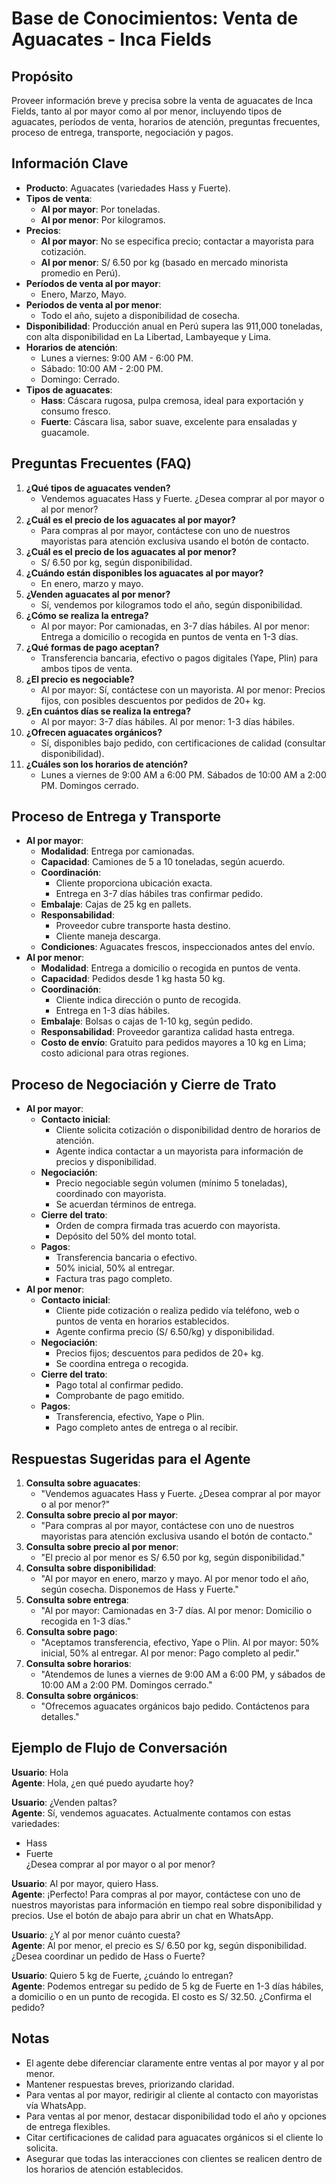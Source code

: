 # Base de Conocimientos: Venta de Aguacates - Inca Fields

## Propósito
Proveer información breve y precisa sobre la venta de aguacates de Inca Fields, tanto al por mayor como al por menor, incluyendo tipos de aguacates, períodos de venta, horarios de atención, preguntas frecuentes, proceso de entrega, transporte, negociación y pagos.

## Información Clave
- **Producto**: Aguacates (variedades Hass y Fuerte).
- **Tipos de venta**:
  - **Al por mayor**: Por toneladas.
  - **Al por menor**: Por kilogramos.
- **Precios**:
  - **Al por mayor**: No se especifica precio; contactar a mayorista para cotización.
  - **Al por menor**: S/ 6.50 por kg (basado en mercado minorista promedio en Perú).
- **Períodos de venta al por mayor**:
  - Enero, Marzo, Mayo.
- **Períodos de venta al por menor**:
  - Todo el año, sujeto a disponibilidad de cosecha.
- **Disponibilidad**: Producción anual en Perú supera las 911,000 toneladas, con alta disponibilidad en La Libertad, Lambayeque y Lima.
- **Horarios de atención**:
  - Lunes a viernes: 9:00 AM - 6:00 PM.
  - Sábado: 10:00 AM - 2:00 PM.
  - Domingo: Cerrado.
- **Tipos de aguacates**:
  - **Hass**: Cáscara rugosa, pulpa cremosa, ideal para exportación y consumo fresco.
  - **Fuerte**: Cáscara lisa, sabor suave, excelente para ensaladas y guacamole.

## Preguntas Frecuentes (FAQ)
1. **¿Qué tipos de aguacates venden?**
   - Vendemos aguacates Hass y Fuerte. ¿Desea comprar al por mayor o al por menor?
2. **¿Cuál es el precio de los aguacates al por mayor?**
   - Para compras al por mayor, contáctese con uno de nuestros mayoristas para atención exclusiva usando el botón de contacto.
3. **¿Cuál es el precio de los aguacates al por menor?**
   - S/ 6.50 por kg, según disponibilidad.
4. **¿Cuándo están disponibles los aguacates al por mayor?**
   - En enero, marzo y mayo.
5. **¿Venden aguacates al por menor?**
   - Sí, vendemos por kilogramos todo el año, según disponibilidad.
6. **¿Cómo se realiza la entrega?**
   - Al por mayor: Por camionadas, en 3-7 días hábiles. Al por menor: Entrega a domicilio o recogida en puntos de venta en 1-3 días.
7. **¿Qué formas de pago aceptan?**
   - Transferencia bancaria, efectivo o pagos digitales (Yape, Plin) para ambos tipos de venta.
8. **¿El precio es negociable?**
   - Al por mayor: Sí, contáctese con un mayorista. Al por menor: Precios fijos, con posibles descuentos por pedidos de 20+ kg.
9. **¿En cuántos días se realiza la entrega?**
   - Al por mayor: 3-7 días hábiles. Al por menor: 1-3 días hábiles.
10. **¿Ofrecen aguacates orgánicos?**
    - Sí, disponibles bajo pedido, con certificaciones de calidad (consultar disponibilidad).
11. **¿Cuáles son los horarios de atención?**
    - Lunes a viernes de 9:00 AM a 6:00 PM. Sábados de 10:00 AM a 2:00 PM. Domingos cerrado.

## Proceso de Entrega y Transporte
- **Al por mayor**:
  - **Modalidad**: Entrega por camionadas.
  - **Capacidad**: Camiones de 5 a 10 toneladas, según acuerdo.
  - **Coordinación**:
    - Cliente proporciona ubicación exacta.
    - Entrega en 3-7 días hábiles tras confirmar pedido.
  - **Embalaje**: Cajas de 25 kg en pallets.
  - **Responsabilidad**:
    - Proveedor cubre transporte hasta destino.
    - Cliente maneja descarga.
  - **Condiciones**: Aguacates frescos, inspeccionados antes del envío.
- **Al por menor**:
  - **Modalidad**: Entrega a domicilio o recogida en puntos de venta.
  - **Capacidad**: Pedidos desde 1 kg hasta 50 kg.
  - **Coordinación**:
    - Cliente indica dirección o punto de recogida.
    - Entrega en 1-3 días hábiles.
  - **Embalaje**: Bolsas o cajas de 1-10 kg, según pedido.
  - **Responsabilidad**: Proveedor garantiza calidad hasta entrega.
  - **Costo de envío**: Gratuito para pedidos mayores a 10 kg en Lima; costo adicional para otras regiones.

## Proceso de Negociación y Cierre de Trato
- **Al por mayor**:
  - **Contacto inicial**:
    - Cliente solicita cotización o disponibilidad dentro de horarios de atención.
    - Agente indica contactar a un mayorista para información de precios y disponibilidad.
  - **Negociación**:
    - Precio negociable según volumen (mínimo 5 toneladas), coordinado con mayorista.
    - Se acuerdan términos de entrega.
  - **Cierre del trato**:
    - Orden de compra firmada tras acuerdo con mayorista.
    - Depósito del 50% del monto total.
  - **Pagos**:
    - Transferencia bancaria o efectivo.
    - 50% inicial, 50% al entregar.
    - Factura tras pago completo.
- **Al por menor**:
  - **Contacto inicial**:
    - Cliente pide cotización o realiza pedido vía teléfono, web o puntos de venta en horarios establecidos.
    - Agente confirma precio (S/ 6.50/kg) y disponibilidad.
  - **Negociación**:
    - Precios fijos; descuentos para pedidos de 20+ kg.
    - Se coordina entrega o recogida.
  - **Cierre del trato**:
    - Pago total al confirmar pedido.
    - Comprobante de pago emitido.
  - **Pagos**:
    - Transferencia, efectivo, Yape o Plin.
    - Pago completo antes de entrega o al recibir.

## Respuestas Sugeridas para el Agente
1. **Consulta sobre aguacates**:
   - "Vendemos aguacates Hass y Fuerte. ¿Desea comprar al por mayor o al por menor?"
2. **Consulta sobre precio al por mayor**:
   - "Para compras al por mayor, contáctese con uno de nuestros mayoristas para atención exclusiva usando el botón de contacto."
3. **Consulta sobre precio al por menor**:
   - "El precio al por menor es S/ 6.50 por kg, según disponibilidad."
4. **Consulta sobre disponibilidad**:
   - "Al por mayor en enero, marzo y mayo. Al por menor todo el año, según cosecha. Disponemos de Hass y Fuerte."
5. **Consulta sobre entrega**:
   - "Al por mayor: Camionadas en 3-7 días. Al por menor: Domicilio o recogida en 1-3 días."
6. **Consulta sobre pago**:
   - "Aceptamos transferencia, efectivo, Yape o Plin. Al por mayor: 50% inicial, 50% al entregar. Al por menor: Pago completo al pedir."
7. **Consulta sobre horarios**:
   - "Atendemos de lunes a viernes de 9:00 AM a 6:00 PM, y sábados de 10:00 AM a 2:00 PM. Domingos cerrado."
8. **Consulta sobre orgánicos**:
   - "Ofrecemos aguacates orgánicos bajo pedido. Contáctenos para detalles."

## Ejemplo de Flujo de Conversación
**Usuario**: Hola  
**Agente**: Hola, ¿en qué puedo ayudarte hoy?  

**Usuario**: ¿Venden paltas?  
**Agente**: Sí, vendemos aguacates. Actualmente contamos con estas variedades:  
- Hass  
- Fuerte  
¿Desea comprar al por mayor o al por menor?  

**Usuario**: Al por mayor, quiero Hass.  
**Agente**: ¡Perfecto! Para compras al por mayor, contáctese con uno de nuestros mayoristas para información en tiempo real sobre disponibilidad y precios. Use el botón de abajo para abrir un chat en WhatsApp.  

**Usuario**: ¿Y al por menor cuánto cuesta?  
**Agente**: Al por menor, el precio es S/ 6.50 por kg, según disponibilidad. ¿Desea coordinar un pedido de Hass o Fuerte?  

**Usuario**: Quiero 5 kg de Fuerte, ¿cuándo lo entregan?  
**Agente**: Podemos entregar su pedido de 5 kg de Fuerte en 1-3 días hábiles, a domicilio o en un punto de recogida. El costo es S/ 32.50. ¿Confirma el pedido?  

## Notas
- El agente debe diferenciar claramente entre ventas al por mayor y al por menor.
- Mantener respuestas breves, priorizando claridad.
- Para ventas al por mayor, redirigir al cliente al contacto con mayoristas vía WhatsApp.
- Para ventas al por menor, destacar disponibilidad todo el año y opciones de entrega flexibles.
- Citar certificaciones de calidad para aguacates orgánicos si el cliente lo solicita.
- Asegurar que todas las interacciones con clientes se realicen dentro de los horarios de atención establecidos.
